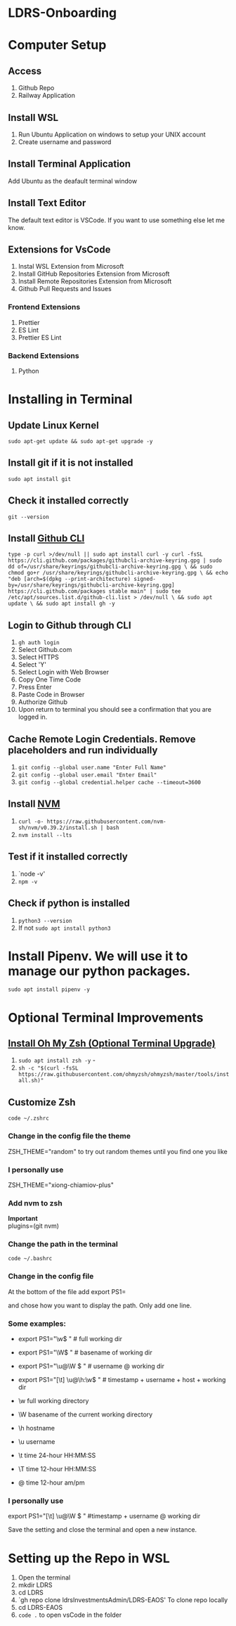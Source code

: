 # LDRS-Onboarding

# Computer Setup

## Access
1. Github Repo
2. Railway Application

## Install WSL
1. Run Ubuntu Application on windows to setup your UNIX account
2. Create username and password

## Install Terminal Application
Add Ubuntu as the deafault terminal window

## Install Text Editor
The default text editor is VSCode. If you want to use something else let me know.

## Extensions for VsCode
1. Instal WSL Extension from Microsoft
2. Install GitHub Repositories Extension from Microsoft
3. Install Remote Repositories Extension from Microsoft
4. Github Pull Requests and Issues

### Frontend Extensions
1. Prettier
2. ES Lint
3. Prettier ES Lint

### Backend Extensions
1. Python

# Installing in Terminal

## Update Linux Kernel
`sudo apt-get update && sudo apt-get upgrade -y` 

## Install git if it is not installed
`sudo apt install git`

## Check it installed correctly
`git --version`

## Install [Github CLI](https://github.com/cli/cli)
`type -p curl >/dev/null || sudo apt install curl -y
curl -fsSL https://cli.github.com/packages/githubcli-archive-keyring.gpg | sudo dd of=/usr/share/keyrings/githubcli-archive-keyring.gpg \
&& sudo chmod go+r /usr/share/keyrings/githubcli-archive-keyring.gpg \
&& echo "deb [arch=$(dpkg --print-architecture) signed-by=/usr/share/keyrings/githubcli-archive-keyring.gpg] https://cli.github.com/packages stable main" | sudo tee /etc/apt/sources.list.d/github-cli.list > /dev/null \
&& sudo apt update \
&& sudo apt install gh -y`

## Login to Github through CLI
1. `gh auth login`
2. Select Github.com
3. Select HTTPS
4. Select 'Y'
5. Select Login with Web Browser
6. Copy One Time Code
7. Press Enter
8. Paste Code in Browser
9. Authorize Github
10. Upon return to terminal you should see a confirmation that you are logged in.

## Cache Remote Login Credentials. Remove placeholders and run individually
1. `git config --global user.name "Enter Full Name"`
2. `git config --global user.email "Enter Email"`
3. `git config --global credential.helper cache --timeout=3600`

## Install [NVM](https://github.com/nvm-sh/nvm)
1. `curl -o- https://raw.githubusercontent.com/nvm-sh/nvm/v0.39.2/install.sh | bash`
2. `nvm install --lts`

## Test if it installed correctly
1. `node -v'
2. `npm -v`

## Check if python is installed
1. `python3 --version`
2. If not `sudo apt install python3`

# Install Pipenv. We will use it to manage our python packages.
`sudo apt install pipenv -y`

# Optional Terminal Improvements

## [Install Oh My Zsh (Optional Terminal Upgrade)](https://github.com/ohmyzsh/ohmyzsh)
1. `sudo apt install zsh -y` - 
2. `sh -c "$(curl -fsSL https://raw.githubusercontent.com/ohmyzsh/ohmyzsh/master/tools/install.sh)"`

## Customize Zsh
`code ~/.zshrc`

### Change in the config file the theme
ZSH_THEME="random" to try out random themes until you find one you like

### I personally use
ZSH_THEME="xiong-chiamiov-plus"

### Add nvm to zsh
**Important** <br>
plugins=(git nvm)

### Change the path in the terminal 
`code ~/.bashrc`

### Change in the config file 
At the bottom of the file add
export PS1=

and chose how you want to display the path. Only add one line.

### Some examples:
- export PS1="\w$ " # full working dir
- export PS1="\W$ " # basename of working dir
- export PS1="\u@\W $ " # username @ working dir
- export PS1="[\t] \u@\h:\w\$ " # timestamp + username + host + working dir

- \w full working directory
- \W basename of the current working directory
- \h hostname
- \u username
- \t time 24-hour HH:MM:SS
- \T time 12-hour HH:MM:SS
- \@ time 12-hour am/pm

### I personally use
export PS1="[\t] \u@\W $ " #timestamp + username @ working dir

Save the setting and close the terminal and open a new instance.

# Setting up the Repo in WSL
1. Open the terminal
2. mkdir LDRS
3. cd LDRS
4. `gh repo clone ldrsInvestmentsAdmin/LDRS-EAOS' To clone repo locally
5. cd LDRS-EAOS
6. `code .` to open vsCode in the folder
